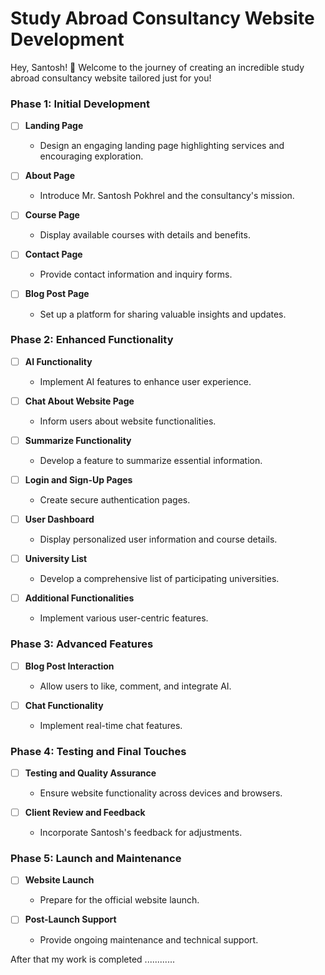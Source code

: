 # Study Abroad Consultancy Website Development 

Hey, Santosh! 🌟 Welcome to the journey of creating an incredible study abroad consultancy website tailored just for you!

### Phase 1: Initial Development

- [ ] **Landing Page**  
  - Design an engaging landing page highlighting services and encouraging exploration.

- [ ] **About Page**  
  - Introduce Mr. Santosh Pokhrel and the consultancy's mission.

- [ ] **Course Page**  
  - Display available courses with details and benefits.

- [ ] **Contact Page**  
  - Provide contact information and inquiry forms.

- [ ] **Blog Post Page**  
  - Set up a platform for sharing valuable insights and updates.

### Phase 2: Enhanced Functionality

- [ ] **AI Functionality**  
  - Implement AI features to enhance user experience.

- [ ] **Chat About Website Page**  
  - Inform users about website functionalities.

- [ ] **Summarize Functionality**  
  - Develop a feature to summarize essential information.

- [ ] **Login and Sign-Up Pages**  
  - Create secure authentication pages.

- [ ] **User Dashboard**  
  - Display personalized user information and course details.

- [ ] **University List**  
  - Develop a comprehensive list of participating universities.

- [ ] **Additional Functionalities**  
  - Implement various user-centric features.

### Phase 3: Advanced Features

- [ ] **Blog Post Interaction**  
  - Allow users to like, comment, and integrate AI.

- [ ] **Chat Functionality**  
  - Implement real-time chat features.

### Phase 4: Testing and Final Touches

- [ ] **Testing and Quality Assurance**  
  - Ensure website functionality across devices and browsers.

- [ ] **Client Review and Feedback**  
  - Incorporate Santosh's feedback for adjustments.

### Phase 5: Launch and Maintenance

- [ ] **Website Launch**  
  - Prepare for the official website launch.

- [ ] **Post-Launch Support**  
  - Provide ongoing maintenance and technical support.

After that my work is completed ............

